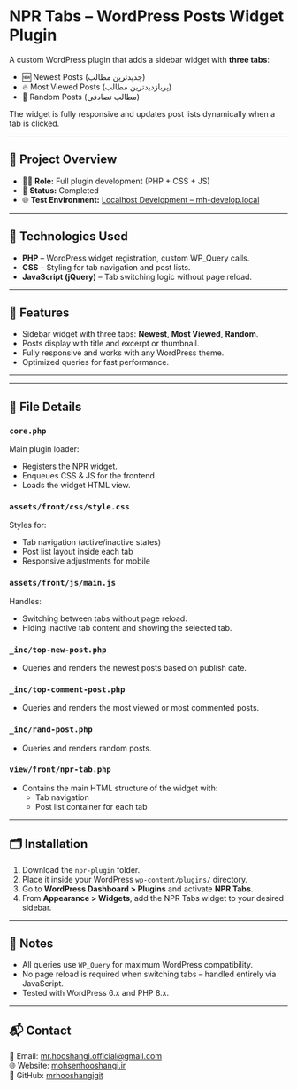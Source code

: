 # NPR Tabs – WordPress Posts Widget Plugin

A custom WordPress plugin that adds a sidebar widget with **three tabs**:
- 🆕 Newest Posts (جدیدترین مطالب)
- 🔥 Most Viewed Posts (پربازدیدترین مطالب)
- 🎲 Random Posts (مطالب تصادفی)

The widget is fully responsive and updates post lists dynamically when a tab is clicked.

---

## 🔧 Project Overview

- 👨‍💻 **Role:** Full plugin development (PHP + CSS + JS)
- 📅 **Status:** Completed
- 🌐 **Test Environment:** [Localhost Development – mh-develop.local](http://mh-develop.local)

---

## 🧰 Technologies Used

- **PHP** – WordPress widget registration, custom WP_Query calls.
- **CSS** – Styling for tab navigation and post lists.
- **JavaScript (jQuery)** – Tab switching logic without page reload.

---

## 🧠 Features

- Sidebar widget with three tabs: **Newest**, **Most Viewed**, **Random**.
- Posts display with title and excerpt or thumbnail.
- Fully responsive and works with any WordPress theme.
- Optimized queries for fast performance.

---

---

## 📄 File Details

### **`core.php`**
Main plugin loader:
- Registers the NPR widget.
- Enqueues CSS & JS for the frontend.
- Loads the widget HTML view.

### **`assets/front/css/style.css`**
Styles for:
- Tab navigation (active/inactive states)
- Post list layout inside each tab
- Responsive adjustments for mobile

### **`assets/front/js/main.js`**
Handles:
- Switching between tabs without page reload.
- Hiding inactive tab content and showing the selected tab.

### **`_inc/top-new-post.php`**
- Queries and renders the newest posts based on publish date.

### **`_inc/top-comment-post.php`**
- Queries and renders the most viewed or most commented posts.

### **`_inc/rand-post.php`**
- Queries and renders random posts.

### **`view/front/npr-tab.php`**
- Contains the main HTML structure of the widget with:
  - Tab navigation
  - Post list container for each tab


---

## 🗂️ Installation

1. Download the `npr-plugin` folder.
2. Place it inside your WordPress `wp-content/plugins/` directory.
3. Go to **WordPress Dashboard > Plugins** and activate **NPR Tabs**.
4. From **Appearance > Widgets**, add the NPR Tabs widget to your desired sidebar.

---

## 📌 Notes

- All queries use `WP_Query` for maximum WordPress compatibility.
- No page reload is required when switching tabs – handled entirely via JavaScript.
- Tested with WordPress 6.x and PHP 8.x.

---

## 📬 Contact

📧 Email: mr.hooshangi.official@gmail.com  
🌐 Website: [mohsenhooshangi.ir](https://www.mohsenhooshangi.ir)  
📱 GitHub: [mrhooshangigit](https://github.com/mrhooshangigit)


